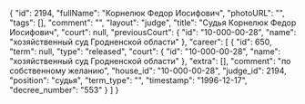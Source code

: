 {
    "id": 2194,
    "fullName": "Корнелюк Федор Иосифович",
    "photoURL": "",
    "tags": [],
    "comment": "",
    "layout": "judge",
    "title": "Судья Корнелюк Федор Иосифович",
    "court": null,
    "previousCourt": {
        "id": "10-000-00-28",
        "name": "хозяйственный суд Гродненской области"
    },
    "career": [
        {
            "id": 650,
            "term": null,
            "type": "released",
            "court": {
                "id": "10-000-00-28",
                "name": "хозяйственный суд Гродненской области"
            },
            "extra": [],
            "comment": "по собственному желанию",
            "house_id": "10-000-00-28",
            "judge_id": 2194,
            "position": "судья",
            "term_type": "",
            "timestamp": "1996-12-17",
            "decree_number": "553"
        }
    ]
}
